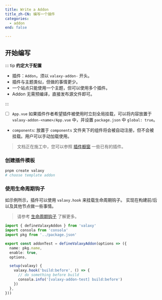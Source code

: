 ```yaml
---
title: Write a Addon
title_zh-CN: 编写一个插件
categories:
  - addon
end: false

---
```


## 开始编写

::: tip
**约定大于配置**

- 插件：`Addon`，须以 `valaxy-addon-` 开头。
- 插件与主题类似，但做的事情更少。
- 一个站点只能使用一个主题，但可以使用多个插件。
- Addon 无需预编译，直接发布源文件即可。

:::

- [ ] `App.vue` 如果插件作者希望插件被使用时立刻全局挂载，可以将内容放置于 `valaxy-addon-<name>/App.vue` 中，并设置 `package.json` 中 `global: true`。

- `components`: 放置于 `components` 文件夹下的组件将会被自动注册，但不会被挂载。用户可以手动加载使用。

> 文档正在施工中，您可以参照 [插件橱窗](/addons/gallery) 一些已有的插件。

<!-- 用户如何配置 global -->

### 创建插件模板

```bash
pnpm create valaxy
# choose template addon
```

### 使用生命周期钩子

如示例所示，插件可以使用 `valaxy.hook` 来挂载生命周期钩子。
实现在构建前/后以及其他节点做一些事情。

> 请参考 [生命周期钩子](/guide/custom/hooks) 了解更多。

```ts {11-14}
import { defineValaxyAddon } from 'valaxy'
import consola from 'consola'
import pkg from '../package.json'

export const addonTest = defineValaxyAddon(options => ({
  name: pkg.name,
  enable: true,
  options,

  setup(valaxy) {
    valaxy.hook('build:before', () => {
      // do something before build
      consola.info('[valaxy-addon-test] build:before')
    })
  },
}))
```
